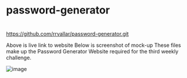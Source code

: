 # password-generator
#
https://github.com/rrvallar/password-generator.git

Above is live link to website Below is screenshot of mock-up These files make up the Password Generator Website required for the third weekly challenge.

![image](https://user-images.githubusercontent.com/103392875/170592073-806bc670-d3f8-429e-bd38-5ec7538019b5.png)
